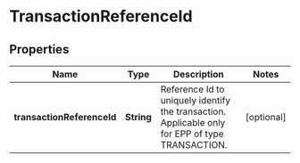 # TransactionReferenceId

## Properties
Name | Type | Description | Notes
------------ | ------------- | ------------- | -------------
**transactionReferenceId** | **String** | Reference Id to uniquely identify the transaction. Applicable only for EPP of type TRANSACTION. |  [optional]
